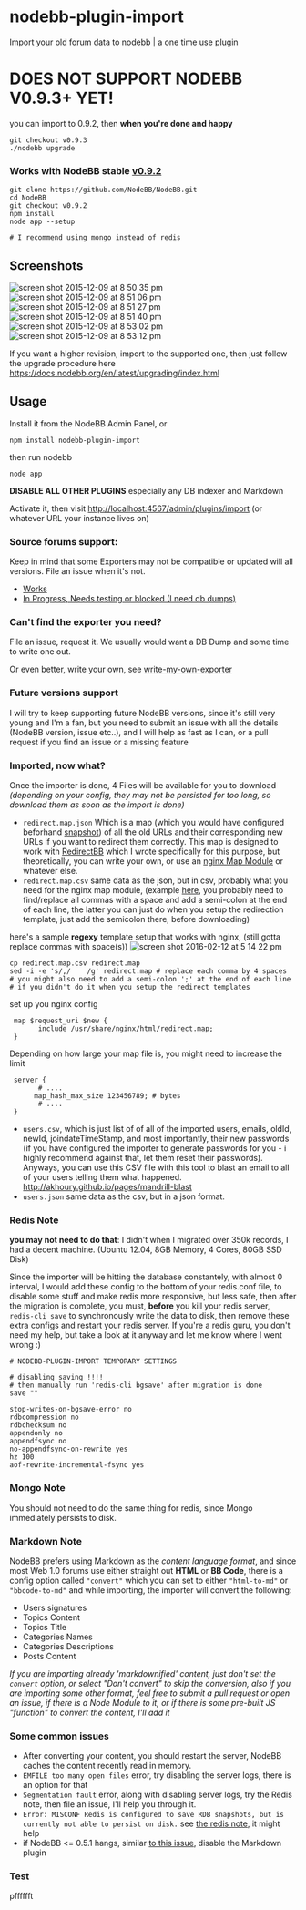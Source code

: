 nodebb-plugin-import
=========
Import your old forum data to nodebb | a one time use plugin

# DOES NOT SUPPORT NODEBB V0.9.3+ YET!

you can import to 0.9.2, then __when you're done and happy__
```
git checkout v0.9.3
./nodebb upgrade
```

### Works with NodeBB stable [v0.9.2](https://github.com/NodeBB/NodeBB/tree/v0.9.2)

```
git clone https://github.com/NodeBB/NodeBB.git
cd NodeBB
git checkout v0.9.2
npm install
node app --setup

# I recommend using mongo instead of redis

```


## Screenshots
![screen shot 2015-12-09 at 8 50 35 pm](https://cloud.githubusercontent.com/assets/1398375/11704595/f66a8a00-9eb6-11e5-8592-5e0f2ca650ef.png)
![screen shot 2015-12-09 at 8 51 06 pm](https://cloud.githubusercontent.com/assets/1398375/11704593/f667be60-9eb6-11e5-856c-bdfacde800bf.png)
![screen shot 2015-12-09 at 8 51 27 pm](https://cloud.githubusercontent.com/assets/1398375/11704598/f66bcb36-9eb6-11e5-801a-081c516fc522.png)
![screen shot 2015-12-09 at 8 51 40 pm](https://cloud.githubusercontent.com/assets/1398375/11704597/f66bf37c-9eb6-11e5-9584-05f7c6a7ec37.png)
![screen shot 2015-12-09 at 8 53 02 pm](https://cloud.githubusercontent.com/assets/1398375/11704596/f66bf7c8-9eb6-11e5-89c6-03268dc3b4ed.png)
![screen shot 2015-12-09 at 8 53 12 pm](https://cloud.githubusercontent.com/assets/1398375/11704594/f6691350-9eb6-11e5-9713-5d2df1f3432a.png)


If you want a higher revision, import to the supported one, then just follow the upgrade procedure here https://docs.nodebb.org/en/latest/upgrading/index.html

## Usage

Install it from the NodeBB Admin Panel, or
```
npm install nodebb-plugin-import
```
then run nodebb
```
node app
```
__DISABLE ALL OTHER PLUGINS__ especially any DB indexer and Markdown

Activate it, then visit
[http://localhost:4567/admin/plugins/import](http://localhost:4567/admin/plugins/import)
(or whatever URL your instance lives on)

### Source forums support:

Keep in mind that some Exporters may not be compatible or updated will all versions. File an issue when it's not.

* [Works](https://github.com/akhoury/nodebb-plugin-import/blob/master/package.json#L55-L68)
* [In Progress, Needs testing or blocked (I need db dumps)](https://github.com/akhoury/nodebb-plugin-import/labels/Exporter)



### Can't find the exporter you need?
File an issue, request it. We usually would want a DB Dump and some time to write one out.

Or even better, write your own, see [write-my-own-exporter](./write-my-own-exporter.md)

### Future versions support
I will try to keep supporting future NodeBB versions, since it's still very young and I'm a fan,
but you need to submit an issue with all the details (NodeBB version, issue etc..), and I will help as fast as I can, or a pull request if you find an issue or a missing feature

### Imported, now what?

Once the importer is done, 4 Files will be available for you to download *(depending on your config, they may not be persisted for too long, so download them as soon as the import is done)*

* `redirect.map.json` Which is a map (which you would have configured beforhand  [snapshot](https://camo.githubusercontent.com/c9c4a2ffb0ae0e82a9367a3463f62bb12a7d8a0a/687474703a2f2f692e696d6775722e636f6d2f75487a507667642e706e67)) of all the old URLs and their corresponding new URLs if you want to redirect them correctly. This map is designed to work with [RedirectBB](https://github.com/akhoury/RedirectBB) which I wrote specifically for this purpose, but theoretically, you can write your own, or use an [nginx Map Module](http://wiki.nginx.org/HttpMapModule) or whatever else.
* `redirect.map.csv` same data as the json, but in csv, probably what you need for the nginx map module, (example [here](http://serverfault.com/a/441517), you probably need to find/replace all commas with a space and add a semi-colon at the end of each line, the latter you can just do when you setup the redirection template, just add the semicolon there, before downloading)

here's a sample **regexy** template setup that works with nginx, (still gotta replace commas with space(s))
![screen shot 2016-02-12 at 5 14 22 pm](https://cloud.githubusercontent.com/assets/1398375/13021971/27fd3ec8-d1ac-11e5-8d56-264707719ef4.png)

```
cp redirect.map.csv redirect.map
sed -i -e 's/,/    /g' redirect.map # replace each comma by 4 spaces
# you might also need to add a semi-colon ';' at the end of each line
# if you didn't do it when you setup the redirect templates
```
set up you nginx config
```
 map $request_uri $new {
       include /usr/share/nginx/html/redirect.map;
 }
```
Depending on how large your map file is, you might need to increase the limit
```
 server {
       # ....
      map_hash_max_size 123456789; # bytes
       # ....
 }
 ```
* `users.csv`, which is just list of of all of the imported users, emails, oldId, newId, joindateTimeStamp, and most importantly, their new passwords (if you have configured the importer to generate passwords for you - i highly recommend against that, let them reset their passwords). Anyways, you can use this CSV file with this tool to blast an email to all of your users telling them what happened. http://akhoury.github.io/pages/mandrill-blast
* `users.json` same data as the csv, but in a json format.

### Redis Note
__you may not need to do that__: I didn't when I migrated over 350k records, I had a decent machine. (Ubuntu 12.04, 8GB Memory, 4 Cores, 80GB SSD Disk)

Since the importer will be hitting the database constantely, with almost 0 interval, I would add these config to the bottom of your redis.conf file, to disable some stuff and make redis more responsive, but less safe, then after the migration is complete, you must, __before__ you kill your redis server, ```redis-cli save``` to synchronously write the data to disk, then remove these extra configs and restart your redis server.
If you're a redis guru, you don't need my help, but take a look at it anyway and let me know where I went wrong :)
```
# NODEBB-PLUGIN-IMPORT TEMPORARY SETTINGS

# disabling saving !!!!
# then manually run 'redis-cli bgsave' after migration is done
save ""

stop-writes-on-bgsave-error no
rdbcompression no
rdbchecksum no
appendonly no
appendfsync no
no-appendfsync-on-rewrite yes
hz 100
aof-rewrite-incremental-fsync yes
```

### Mongo Note

You should not need to do the same thing for redis, since Mongo immediately persists to disk.

### Markdown Note

NodeBB prefers using Markdown as the *content language format*, and since most Web 1.0 forums use either straight out __HTML__ or __BB Code__, there is a config option called `"convert"` which you can set to either `"html-to-md"` or `"bbcode-to-md"` and  while importing, the importer will convert the following:

- Users signatures
- Topics Content
- Topics Title
- Categories Names
- Categories Descriptions
- Posts Content

*If you are importing already 'markdownified' content, just don't set the `convert` option, or select "Don't convert" to skip the conversion, also if you are importing some other format, feel free to submit a pull request or open an issue, if there is a Node Module to it, or if there is some pre-built JS "function" to convert the content, I'll add it*

### Some common issues</h4>

* After converting your content, you should restart the server, NodeBB caches the content recently read in memory.
* `EMFILE too many open files` error, try disabling the server logs, there is an option for that
* `Segmentation fault` error, along with disabling server logs, try the Redis note, then file an issue, I'll help you through it.
* `Error: MISCONF Redis is configured to save RDB snapshots, but is currently not able to persist on disk.` see [the redis note](https://github.com/akhoury/nodebb-plugin-import#redis-note), it might help
* if NodeBB <= 0.5.1 hangs, similar [to this issue](https://github.com/akhoury/nodebb-plugin-import/issues/61), disable the Markdown plugin

### Test

pfffffft

